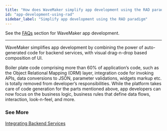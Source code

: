 ```yaml
---
title: "How does WaveMaker simplify app development using the RAD paradigm?"
id: "app-development-using-rad"
sidebar_label: "Simplify app development using the RAD paradigm"
---
```

See the [FAQs](index.md) section for WaveMaker app development.   

---

WaveMaker simplifies app development by combining the power of auto-generated code for backend services, with visual drag-n-drop based composition of UI.

Boiler plate code comprising more than 60% of application’s code, such as the Object Relational Mapping (ORM) layer, integration code for invoking APIs, data conversions to JSON, parameter validations, widgets markup etc. is totally removed from developer’s responsibilities. While the platform takes care of code generation for the parts mentioned above, app developers can now focus on the business logic, business rules that define data flows, interaction, look-n-feel, and more.

### See More

[Integrating Backend Services](/learn/app-development/services/creating-backend-services/)